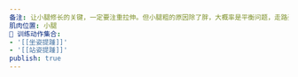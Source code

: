 ```yaml
---
备注: 让小腿修长的关键，一定要注重拉伸。但小腿粗的原因除了胖，大概率是平衡问题，走路姿势等引起的
肌肉位置: 小腿
🏃 训练动作集合:
- '[[坐姿提踵]]'
- '[[站姿提踵]]'
publish: true
---
```

